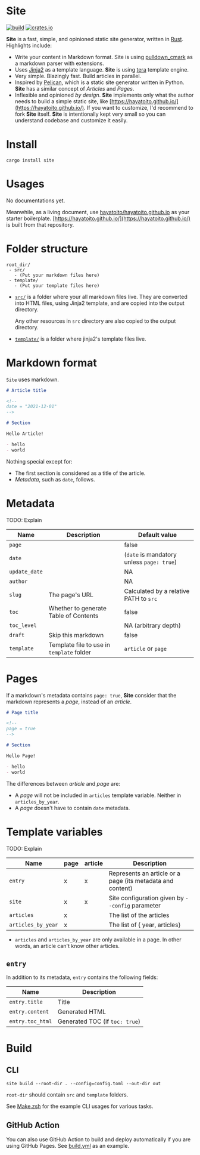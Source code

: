 # Site

[![build](https://github.com/hayatoito/site/workflows/build/badge.svg)](https://github.com/hayatoito/site/actions)
[![crates.io](https://img.shields.io/crates/v/site.svg)](https://crates.io/crates/site)

**Site** is a fast, simple, and opinioned static site generator, written in
[Rust](https://www.rust-lang.org/). Highlights include:

- Write your content in Markdown format. Site is using
  [pulldown_cmark](https://crates.io/crates/pulldown-cmark) as a markdown parser
  with extensions.
- Uses [Jinja2](http://jinja.pocoo.org/) as a template language. **Site** is
  using [tera](https://crates.io/crates/tera) template engine.
- Very simple. Blazingly fast. Build articles in parallel.
- Inspired by [Pelican](http://docs.getpelican.com/en/stable/), which is a
  static site generator written in Python. **Site** has a similar concept of
  _Articles_ and _Pages_.
- Inflexible and opinioned _by design_. **Site** implements only what the author
  needs to build a simple static site, like
  [https://hayatoito.github.io/](https://hayatoito.github.io/). If you want to
  customize, I'd recommend to fork **Site** itself. **Site** is intentionally
  kept very small so you can understand codebase and customize it easily.

# Install

```shell
cargo install site
```

# Usages

No documentations yet.

Meanwhile, as a living document, use
[hayatoito/hayatoito.github.io](https://github.com/hayatoito/hayatoito.github.io)
as your starter boilerplate.
[https://hayatoito.github.io/](https://hayatoito.github.io/) is built from that
repository.

# Folder structure

```text
root_dir/
 - src/
   - (Put your markdown files here)
 - template/
   - (Put your template files here)
```

- [`src/`](https://github.com/hayatoito/hayatoito.github.io/tree/main/src) is a
  folder where your all markdown files live. They are converted into HTML files,
  using Jinja2 template, and are copied into the output directory.

  Any other resources in `src` directory are also copied to the output
  directory.

- [`template/`](https://github.com/hayatoito/hayatoito.github.io/tree/main/template)
  is a folder where jinja2's template files live.

# Markdown format

`Site` uses markdown.

```markdown
# Article title

<!--
date = "2021-12-01"
-->

# Section

Hello Article!

- hello
- world
```

Nothing special except for:

- The first section is considered as a title of the article.
- _Metadata_, such as `date`, follows.

# Metadata

TODO: Explain

| Name          | Description                               | Default value                             |
| ------------- | ----------------------------------------- | ----------------------------------------- |
| `page`        |                                           | false                                     |
| `date`        |                                           | (`date` is mandatory unless `page: true`) |
| `update_date` |                                           | NA                                        |
| `author`      |                                           | NA                                        |
| `slug`        | The page's URL                            | Calculated by a relative PATH to `src`    |
| `toc`         | Whether to generate Table of Contents     | false                                     |
| `toc_level`   |                                           | NA (arbitrary depth)                      |
| `draft`       | Skip this markdown                        | false                                     |
| `template`    | Template file to use in `template` folder | `article` or `page`                       |

# Pages

If a markdown's metadata contains `page: true`, **Site** consider that the
markdown represents a _page_, instead of an _article_.

```markdown
# Page title

<!--
page = true
-->

# Section

Hello Page!

- hello
- world
```

The differences between _article_ and _page_ are:

- A _page_ will not be included in `articles` template variable. Neither in
  `articles_by_year`.
- A _page_ doesn't have to contain `date` metadata.

# Template variables

TODO: Explain

| Name               | page | article | Description                                                |
| ------------------ | ---- | ------- | ---------------------------------------------------------- |
| `entry`            | x    | x       | Represents an article or a page (its metadata and content) |
| `site`             | x    | x       | Site configuration given by `--config` parameter           |
| `articles`         | x    |         | The list of the articles                                   |
| `articles_by_year` | x    |         | The list of { year, articles}                              |

- `articles` and `articles_by_year` are only available in a page. In other
  words, an article can't know other articles.

## `entry`

In addition to its metadata, `entry` contains the following fields:

| Name             | Description                    |
| ---------------- | ------------------------------ |
| `entry.title`    | Title                          |
| `entry.content`  | Generated HTML                 |
| `entry.toc_html` | Generated TOC (if `toc: true`) |

# Build

## CLI

```shell
site build --root-dir . --config=config.toml --out-dir out
```

`root-dir` should contain `src` and `template` folders.

See
[Make.zsh](https://github.com/hayatoito/hayatoito.github.io/blob/main/Make.zsh)
for the example CLI usages for various tasks.

## GitHub Action

You can also use GitHub Action to build and deploy automatically if you are
using GitHub Pages. See
[build.yml](https://github.com/hayatoito/hayatoito.github.io/blob/main/.github/workflows/build.yml)
as an example.
